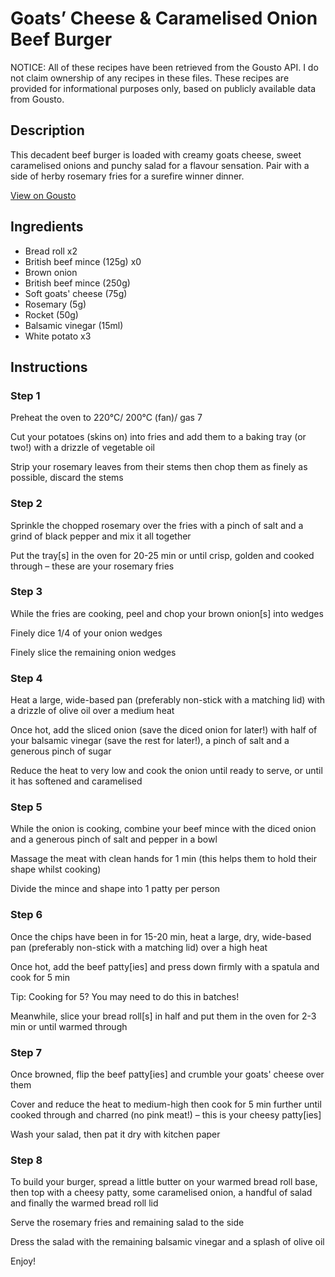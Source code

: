 # Goats’ Cheese & Caramelised Onion Beef Burger

NOTICE: All of these recipes have been retrieved from the Gousto API. I do not claim ownership of any recipes in these files. These recipes are provided for informational purposes only, based on publicly available data from Gousto.

## Description

This decadent beef burger is loaded with creamy goats cheese, sweet caramelised onions and punchy salad for a flavour sensation. Pair with a side of herby rosemary fries for a surefire winner dinner.

[View on Gousto](https://www.gousto.co.uk/recipes/cookbook/goats-cheese-caramelised-onion-beef-burger)

## Ingredients

- Bread roll x2
- British beef mince (125g) x0
- Brown onion
- British beef mince (250g)
- Soft goats' cheese (75g)
- Rosemary (5g)
- Rocket (50g)
- Balsamic vinegar (15ml)
- White potato x3

## Instructions


### Step 1

Preheat the oven to 220°C/ 200°C (fan)/ gas 7

Cut your potatoes (skins on) into fries and add them to a baking tray (or two!) with a drizzle of vegetable oil

Strip your rosemary leaves from their stems then chop them as finely as possible, discard the stems


### Step 2

Sprinkle the chopped rosemary over the fries with a pinch of salt and a grind of black pepper and mix it all together

Put the tray[s] in the oven for 20-25 min or until crisp, golden and cooked through – these are your rosemary fries


### Step 3

While the fries are cooking, peel and chop your brown onion[s] into wedges

Finely dice 1/4 of your onion wedges

Finely slice the remaining onion wedges


### Step 4

Heat a large, wide-based pan (preferably non-stick with a matching lid) with a drizzle of olive oil over a medium heat

Once hot, add the sliced onion (save the diced onion for later!) with half of your balsamic vinegar (save the rest for later!), a pinch of salt and a generous pinch of sugar

Reduce the heat to very low and cook the onion until ready to serve, or until it has softened and caramelised


### Step 5

While the onion is cooking, combine your beef mince with the diced onion and a generous pinch of salt and pepper in a bowl

Massage the meat with clean hands for 1 min (this helps them to hold their shape whilst cooking)

Divide the mince and shape into 1 patty per person


### Step 6

Once the chips have been in for 15-20 min, heat a large, dry, wide-based pan (preferably non-stick with a matching lid) over a high heat

Once hot, add the beef patty[ies] and press down firmly with a spatula and cook for 5 min

Tip: Cooking for 5? You may need to do this in batches!

Meanwhile, slice your bread roll[s] in half and put them in the oven for 2-3 min or until warmed through


### Step 7

Once browned, flip the beef patty[ies] and crumble your goats' cheese over them

Cover and reduce the heat to medium-high then cook for 5 min further until cooked through and charred (no pink meat!) – this is your cheesy patty[ies]

Wash your salad, then pat it dry with kitchen paper

### Step 8

To build your burger, spread a little butter on your warmed bread roll base, then top with a cheesy patty, some caramelised onion, a handful of salad and finally the warmed bread roll lid

Serve the rosemary fries and remaining salad to the side

Dress the salad with the remaining balsamic vinegar and a splash of olive oil

Enjoy!

